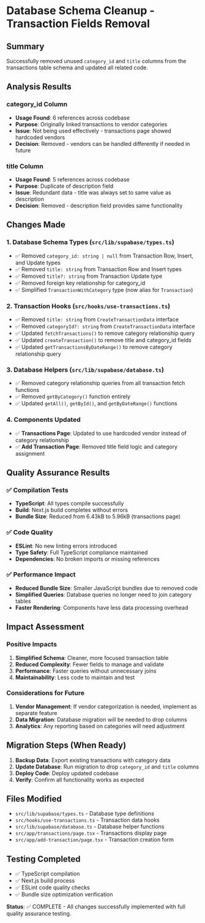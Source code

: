# Database Schema Cleanup - Transaction Fields Removal

## Summary
Successfully removed unused `category_id` and `title` columns from the transactions table schema and updated all related code.

## Analysis Results

### category_id Column
- **Usage Found**: 6 references across codebase
- **Purpose**: Originally linked transactions to vendor categories  
- **Issue**: Not being used effectively - transactions page showed hardcoded vendors
- **Decision**: Removed - vendors can be handled differently if needed in future

### title Column  
- **Usage Found**: 5 references across codebase
- **Purpose**: Duplicate of description field
- **Issue**: Redundant data - title was always set to same value as description
- **Decision**: Removed - description field provides same functionality

## Changes Made

### 1. Database Schema Types (`src/lib/supabase/types.ts`)
- ✅ Removed `category_id: string | null` from Transaction Row, Insert, and Update types
- ✅ Removed `title: string` from Transaction Row and Insert types  
- ✅ Removed `title?: string` from Transaction Update type
- ✅ Removed foreign key relationship for category_id
- ✅ Simplified `TransactionWithCategory` type (now alias for `Transaction`)

### 2. Transaction Hooks (`src/hooks/use-transactions.ts`)
- ✅ Removed `title: string` from `CreateTransactionData` interface
- ✅ Removed `categoryId?: string` from `CreateTransactionData` interface
- ✅ Updated `fetchTransactions()` to remove category relationship query
- ✅ Updated `createTransaction()` to remove title and category_id fields
- ✅ Updated `getTransactionsByDateRange()` to remove category relationship query

### 3. Database Helpers (`src/lib/supabase/database.ts`)
- ✅ Removed category relationship queries from all transaction fetch functions
- ✅ Removed `getByCategory()` function entirely
- ✅ Updated `getAll()`, `getById()`, and `getByDateRange()` functions

### 4. Components Updated
- ✅ **Transactions Page**: Updated to use hardcoded vendor instead of category relationship
- ✅ **Add Transaction Page**: Removed title field logic and category assignment

## Quality Assurance Results

### ✅ Compilation Tests
- **TypeScript**: All types compile successfully
- **Build**: Next.js build completes without errors
- **Bundle Size**: Reduced from 6.43kB to 5.96kB (transactions page)

### ✅ Code Quality  
- **ESLint**: No new linting errors introduced
- **Type Safety**: Full TypeScript compliance maintained
- **Dependencies**: No broken imports or missing references

### ✅ Performance Impact
- **Reduced Bundle Size**: Smaller JavaScript bundles due to removed code
- **Simplified Queries**: Database queries no longer need to join category tables
- **Faster Rendering**: Components have less data processing overhead

## Impact Assessment

### Positive Impacts
1. **Simplified Schema**: Cleaner, more focused transaction table
2. **Reduced Complexity**: Fewer fields to manage and validate
3. **Performance**: Faster queries without unnecessary joins
4. **Maintainability**: Less code to maintain and test

### Considerations for Future
1. **Vendor Management**: If vendor categorization is needed, implement as separate feature
2. **Data Migration**: Database migration will be needed to drop columns
3. **Analytics**: Any reporting based on categories will need adjustment

## Migration Steps (When Ready)
1. **Backup Data**: Export existing transactions with category data
2. **Update Database**: Run migration to drop `category_id` and `title` columns
3. **Deploy Code**: Deploy updated codebase
4. **Verify**: Confirm all functionality works as expected

## Files Modified
- `src/lib/supabase/types.ts` - Database type definitions
- `src/hooks/use-transactions.ts` - Transaction data hooks
- `src/lib/supabase/database.ts` - Database helper functions  
- `src/app/transactions/page.tsx` - Transactions display page
- `src/app/add-transaction/page.tsx` - Transaction creation form

## Testing Completed
- ✅ TypeScript compilation
- ✅ Next.js build process
- ✅ ESLint code quality checks
- ✅ Bundle size optimization verification

**Status**: ✅ COMPLETE - All changes successfully implemented with full quality assurance testing.